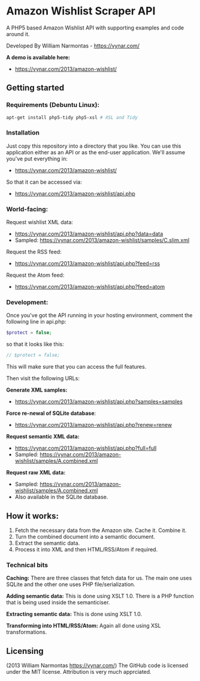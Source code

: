 Amazon Wishlist Scraper API
====
A PHP5 based Amazon Wishlist API with supporting examples and code around it.

Developed By William Narmontas - https://vynar.com/

**A demo is available here:**

* https://vynar.com/2013/amazon-wishlist/

Getting started
---


### Requirements (Debuntu Linux):

~~~bash
apt-get install php5-tidy php5-xsl # XSL and Tidy
~~~

### Installation
Just copy this repository into a directory that you like.
You can use this application either as an API or as the end-user application.
We'll assume you've put everything in:

 * https://vynar.com/2013/amazon-wishlist/

So that it can be accessed via:

 * https://vynar.com/2013/amazon-wishlist/api.php

### World-facing: ###
Request wishlist XML data:

 * https://vynar.com/2013/amazon-wishlist/api.php?data=data
 * Sampled: https://vynar.com/2013/amazon-wishlist/samples/C.slim.xml

Request the RSS feed:

 * https://vynar.com/2013/amazon-wishlist/api.php?feed=rss

Request the Atom feed:

 * https://vynar.com/2013/amazon-wishlist/api.php?feed=atom

### Development: ###


Once you've got the API running in your hosting environment, comment the following line in api.php:

~~~php
$protect = false;
~~~

so that it looks like this:

~~~php
// $protect = false;
~~~


This will make sure that you can access the full features.


Then visit the following URLs:

__Generate XML samples:__

 * https://vynar.com/2013/amazon-wishlist/api.php?samples=samples

__Force re-newal of SQLite database__:

 * https://vynar.com/2013/amazon-wishlist/api.php?renew=renew

__Request semantic XML data:__

 * https://vynar.com/2013/amazon-wishlist/api.php?full=full
 * Sampled: https://vynar.com/2013/amazon-wishlist/samples/A.combined.xml

__Request raw XML data:__

 * Sampled: https://vynar.com/2013/amazon-wishlist/samples/A.combined.xml
 * Also available in the SQLite database.

How it works:
----

 1. Fetch the necessary data from the Amazon site. Cache it. Combine it.
 2. Turn the combined document into a semantic document.
 3. Extract the semantic data.
 4. Process it into XML and then HTML/RSS/Atom if required.

### Technical bits ###

**Caching:** There are three classes that fetch data for us. The main one uses SQLite and the other one uses PHP file/serialization.

**Adding semantic data:** This is done using XSLT 1.0. There is a PHP function that is being used inside the semanticiser.

**Extracting semantic data:** This is done using XSLT 1.0.

**Transforming into HTML/RSS/Atom:** Again all done using XSL transformations.


Licensing
---
(2013 William Narmontas https://vynar.com/)
The GitHub code is licensed under the MIT license.
Attribution is very much apprciated.
